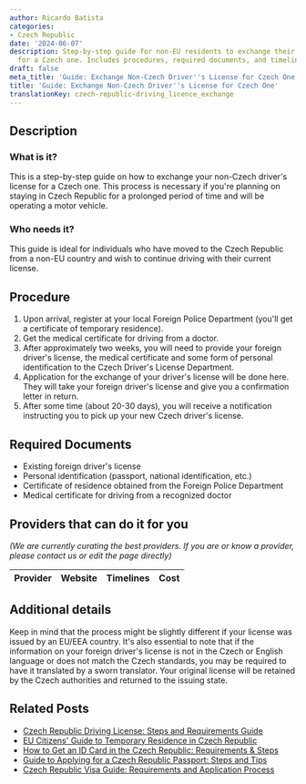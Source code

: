 ```yaml
---
author: Ricardo Batista
categories:
- Czech Republic
date: '2024-06-07'
description: Step-by-step guide for non-EU residents to exchange their driver's license
  for a Czech one. Includes procedures, required documents, and timeline.
draft: false
meta_title: 'Guide: Exchange Non-Czech Driver''s License for Czech One'
title: 'Guide: Exchange Non-Czech Driver''s License for Czech One'
translationKey: czech-republic-driving_licence_exchange
---
```


## Description
### What is it?
This is a step-by-step guide on how to exchange your non-Czech driver's license for a Czech one. This process is necessary if you're planning on staying in Czech Republic for a prolonged period of time and will be operating a motor vehicle.

### Who needs it?
This guide is ideal for individuals who have moved to the Czech Republic from a non-EU country and wish to continue driving with their current license.

## Procedure
1. Upon arrival, register at your local Foreign Police Department (you'll get a certificate of temporary residence).
2. Get the medical certificate for driving from a doctor.
3. After approximately two weeks, you will need to provide your foreign driver's license, the medical certificate and some form of personal identification to the Czech Driver's License Department.
4. Application for the exchange of your driver's license will be done here. They will take your foreign driver's license and give you a confirmation letter in return.
5. After some time (about 20-30 days), you will receive a notification instructing you to pick up your new Czech driver's license.

## Required Documents
- Existing foreign driver's license
- Personal identification (passport, national identification, etc.)
- Certificate of residence obtained from the Foreign Police Department
- Medical certificate for driving from a recognized doctor

## Providers that can do it for you

_(We are currently curating the best providers. If you are or know a provider, please contact us or edit the page directly)_

| Provider        |     Website     |     Timelines    |       Cost      |
| :-------------: | :-------------: |  :-------------: | :-------------: |

## Additional details
Keep in mind that the process might be slightly different if your license was issued by an EU/EEA country. It's also essential to note that if the information on your foreign driver's license is not in the Czech or English language or does not match the Czech standards, you may be required to have it translated by a sworn translator. Your original license will be retained by the Czech authorities and returned to the issuing state.


## Related Posts

- [Czech Republic Driving License: Steps and Requirements Guide](https://tramitit.com/guides/czech-republic/application_for_a_driving_licence/)
- [EU Citizens' Guide to Temporary Residence in Czech Republic](https://tramitit.com/guides/czech-republic/residence_registration_for_eu_citizens/)
- [How to Get an ID Card in the Czech Republic: Requirements & Steps](https://tramitit.com/guides/czech-republic/application_for_issuing_an_id_card/)
- [Guide to Applying for a Czech Republic Passport: Steps and Tips](https://tramitit.com/guides/czech-republic/application_for_issuing_a_passport/)
- [Czech Republic Visa Guide: Requirements and Application Process](https://tramitit.com/guides/czech-republic/application_for_visa/)